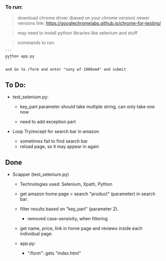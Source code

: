 ### To run:

> download chrome driver (based on your chrome version)
    newer versions link: https://googlechromelabs.github.io/chrome-for-testing/ 

> may need to install python libraries like selenium and stuff

> commands to run:

    ```
    python app.py 
    ```

    and Go to /form and enter "sony wf-1000xm4" and submit

## To Do:

- test_selenium.py:
    - key_part parameter should take multiple string, can only take one now

    - need to add exception part

- Loop Try/except for search bar in amazon
    - sometimes fail to find search bar
    - reload page, so it may appear in again



## Done

- Scapper (test_selenium.py) 
    - Technologies used: Selenium, Xpath, Python

    - get amazon home page > search "product" (parameter) in search bar.
    - filter results based on "key_part" (parameter 2).
        - removed case-sensivity, when filtering
    - get name, price, link in home page and reviews inside each individual page.
        

    - app.py:
        - "/form": gets "index.html"


    

